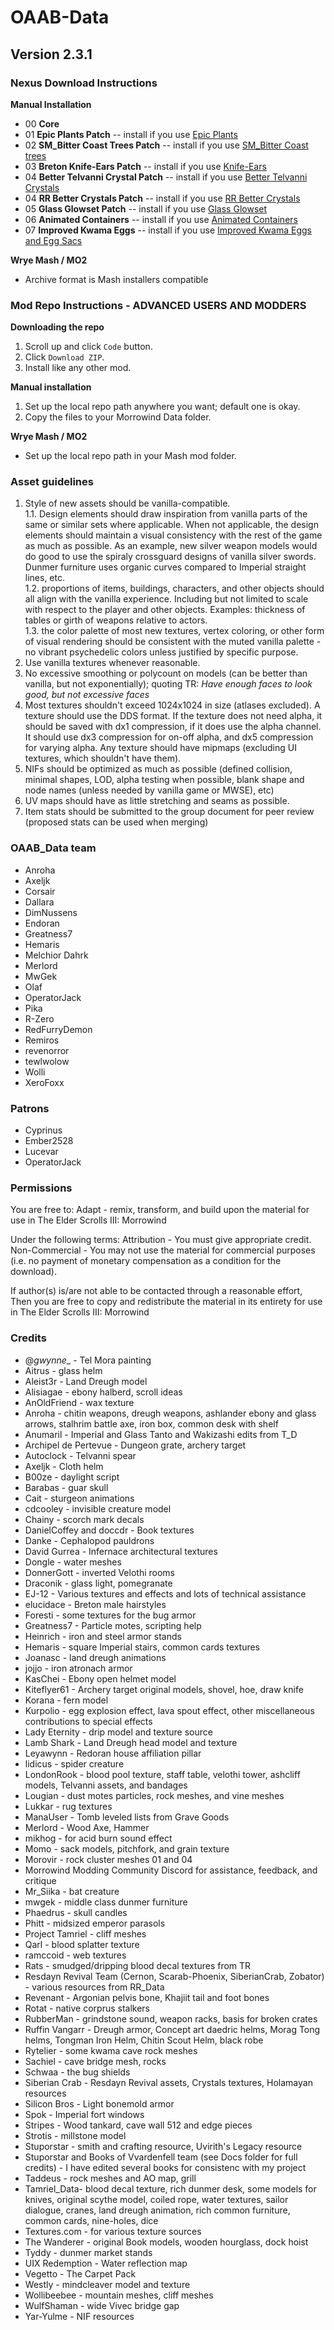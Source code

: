 # OAAB-Data
## Version 2.3.1

### Nexus Download Instructions
**Manual Installation**
- 00 **Core**
- 01 **Epic Plants Patch** -- install if you use [Epic Plants](https://www.nexusmods.com/morrowind/mods/46180)
- 02 **SM_Bitter Coast Trees Patch** -- install if you use [SM_Bitter Coast trees](https://www.nexusmods.com/morrowind/mods/49883)
- 03 **Breton Knife-Ears Patch** -- install if you use [Knife-Ears](https://www.nexusmods.com/morrowind/mods/49584)
- 04 **Better Telvanni Crystal Patch** -- install if you use [Better Telvanni Crystals](https://www.nexusmods.com/morrowind/mods/50818)
- 04 **RR Better Crystals Patch** -- install if you use [RR Better Crystals](https://www.nexusmods.com/morrowind/mods/43266)
- 05 **Glass Glowset Patch** -- install if you use [Glass Glowset](https://www.nexusmods.com/morrowind/mods/42762)
- 06 **Animated Containers** -- install if you use [Animated Containers](https://www.nexusmods.com/morrowind/mods/42238)
- 07 **Improved Kwama Eggs** -- install if you use [Improved Kwama Eggs and Egg Sacs](https://www.nexusmods.com/morrowind/mods/43555)


**Wrye Mash / MO2**  
- Archive format is Mash installers compatible

### Mod Repo Instructions - ADVANCED USERS AND MODDERS
**Downloading the repo**
1. Scroll up and click `Code` button.  
2. Click `Download ZIP`.  
3. Install like any other mod.  
  
**Manual installation**  
1. Set up the local repo path anywhere you want; default one is okay.  
2. Copy the files to your Morrowind Data folder.  

**Wrye Mash / MO2**  
- Set up the local repo path in your Mash mod folder.  

### Asset guidelines
1. Style of new assets should be vanilla-compatible.  
  1.1. Design elements should draw inspiration from vanilla parts of the same or similar sets where applicable. When not applicable, the design elements should maintain a visual consistency with the rest of the game as much as possible. As an example, new silver weapon models would do good to use the spiraly crossguard designs of vanilla silver swords. Dunmer furniture uses organic curves compared to Imperial straight lines, etc.  
  1.2. proportions of items, buildings, characters, and other objects should all align with the vanilla experience. Including but not limited to scale with respect to the player and other objects. Examples: thickness of tables or girth of weapons relative to actors.  
  1.3. the color palette of most new textures, vertex coloring, or other form of visual rendering should be consistent with the muted vanilla palette - no vibrant psychedelic colors unless justified by specific purpose.  
2. Use vanilla textures whenever reasonable.  
3. No excessive smoothing or polycount on models (can be better than vanilla, but not exponentially); quoting TR: *Have enough faces to look good, but not excessive faces*  
4. Most textures shouldn't exceed 1024x1024 in size (atlases excluded). A texture should use the DDS format. If the texture does not need alpha, it should be saved with dx1 compression, if it does use the alpha channel. It should use dx3 compression for on-off alpha, and dx5 compression for varying alpha. Any texture should have mipmaps (excluding UI textures, which shouldn't have them).  
5. NIFs should be optimized as much as possible (defined collision, minimal shapes, LOD, alpha testing when possible, blank shape and node names (unless needed by vanilla game or MWSE), etc)  
6. UV maps should have as little stretching and seams as possible.  
7. Item stats should be submitted to the group document for peer review (proposed stats can be used when merging)  

  
### OAAB_Data team
- Anroha
- Axeljk
- Corsair
- Dallara
- DimNussens
- Endoran
- Greatness7
- Hemaris
- Melchior Dahrk
- Merlord
- MwGek
- Olaf
- OperatorJack
- Pika
- R-Zero
- RedFurryDemon 
- Remiros
- revenorror
- tewlwolow
- Wolli
- XeroFoxx


### Patrons
- Cyprinus
- Ember2528
- Lucevar
- OperatorJack


### Permissions
You are free to:
Adapt - remix, transform, and build upon the material for use in The Elder Scrolls III: Morrowind

Under the following terms:
Attribution - You must give appropriate credit.
Non-Commercial - You may not use the material for commercial purposes (i.e. no payment of monetary compensation as a condition for the download).

If author(s) is/are not able to be contacted through a reasonable effort,
Then you are free to copy and redistribute the material in its entirety for use in The Elder Scrolls III: Morrowind

  
### Credits
- @_gwynne__ - Tel Mora painting  
- Aitrus - glass helm  
- Aleist3r - Land Dreugh model
- Alisiagae - ebony halberd, scroll ideas
- AnOldFriend - wax texture
- Anroha - chitin weapons, dreugh weapons, ashlander ebony and glass arrows, stalhrim battle axe, iron box, common desk with shelf
- Anumaril - Imperial and Glass Tanto and Wakizashi edits from T_D  
- Archipel de Pertevue - Dungeon grate, archery target  
- Autoclock - Telvanni spear  
- Axeljk - Cloth helm  
- B00ze - daylight script  
- Barabas - guar skull
- Cait - sturgeon animations
- cdcooley - invisible creature model
- Chainy - scorch mark decals  
- DanielCoffey and doccdr - Book textures
- Danke - Cephalopod pauldrons  
- David Gurrea - Infernace architectural textures  
- Dongle - water meshes
- DonnerGott - inverted Velothi rooms
- Draconik - glass light, pomegranate
- EJ-12 - Various textures and effects and lots of technical assistance
- elucidace - Breton male hairstyles  
- Foresti - some textures for the bug armor  
- Greatness7 - Particle motes, scripting help
- Heinrich - iron and steel armor stands  
- Hemaris - square Imperial stairs, common cards textures
- Joanasc - land dreugh animations
- jojjo - iron atronach armor
- KasChei - Ebony open helmet model
- Kiteflyer61 - Archery target original models, shovel, hoe, draw knife
- Korana - fern model  
- Kurpolio - egg explosion effect, lava spout effect, other miscellaneous contributions to special effects  
- Lady Eternity - drip model and texture source
- Lamb Shark - Land Dreugh head model and texture  
- Leyawynn - Redoran house affiliation pillar
- lidicus - spider creature  
- LondonRook - blood pool texture, staff table, velothi tower, ashcliff models, Telvanni assets, and bandages  
- Lougian - dust motes particles, rock meshes, and vine meshes  
- Lukkar - rug textures
- ManaUser - Tomb leveled lists from Grave Goods  
- Merlord - Wood Axe, Hammer
- mikhog - for acid burn sound effect  
- Momo - sack models, pitchfork, and grain texture  
- Morovir - rock cluster meshes 01 and 04  
- Morrowind Modding Community Discord for assistance, feedback, and critique  
- Mr_Siika - bat creature  
- mwgek - middle class dunmer furniture
- Phaedrus - skull candles
- Phitt - midsized emperor parasols
- Project Tamriel - cliff meshes  
- Qarl - blood splatter texture  
- ramccoid - web textures
- Rats - smudged/dripping blood decal textures from TR
- Resdayn Revival Team (Cernon, Scarab-Phoenix, SiberianCrab, Zobator) - various resources from RR_Data
- Revenant - Argonian pelvis bone, Khajiit tail and foot bones
- Rotat - native corprus stalkers  
- RubberMan - grindstone sound, weapon racks, basis for broken crates
- Ruffin Vangarr - Dreugh armor, Concept art daedric helms, Morag Tong helms, Tongman Iron Helm, Chitin Scout Helm, black robe
- Rytelier - some kwama cave rock meshes  
- Sachiel - cave bridge mesh, rocks  
- Schwaa - the bug shields  
- Siberian Crab - Resdayn Revival assets, Crystals textures, Holamayan resources  
- Silicon Bros - Light bonemold armor  
- Spok - Imperial fort windows  
- Stripes - Wood tankard, cave wall 512 and edge pieces
- Strotis - millstone model  
- Stuporstar - smith and crafting resource, Uvirith's Legacy resource
- Stuporstar and Books of Vvardenfell team (see Docs folder for full credits) - I have edited several books for consistenc with my project  
- Taddeus - rock meshes and AO map, grill
- Tamriel_Data- blood decal texture, rich dunmer desk, some models for knives, original scythe model, coiled rope, water textures, sailor dialogue, cranes, land dreugh animation, rich common furniture, common cards, nine-holes, dice  
- Textures.com - for various texture sources  
- The Wanderer - original Book models, wooden hourglass, dock hoist
- Tyddy - dunmer market stands  
- UIX Redemption - Water reflection map
- Vegetto - The Carpet Pack  
- Westly - mindcleaver model and texture  
- Wollibeebee - mountain meshes, cliff meshes
- WulfShaman - wide Vivec bridge gap  
- Yar-Yulme - NIF resources  
